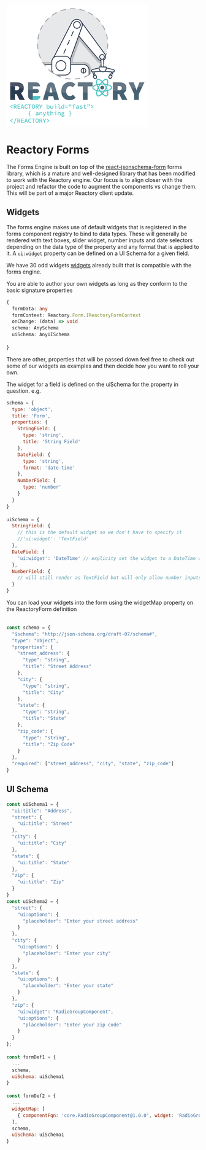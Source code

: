 ![Build Anything Fast](/branding/reactory-logo.png)
# Reactory Forms
The Forms Engine is built on top of the [react-jsonschema-form](https://rjsf-team.github.io/react-jsonschema-form/) forms library, which is a mature and well-designed library that has been modified to work with the Reactory engine. Our focus is to align closer with the project and refactor the code to augment the components vs change them. This will be part of a major Reactory client update.

## Widgets
The forms engine makes use of default widgets that is registered in the forms component registry to bind to data types. These will generally be rendered with text boxes, slider widget, number inputs and date selectors depending on the data type of the property and any format that is applied to it.  A `ui:widget` property can be defined on a UI Schema for a given field.

We have 30 odd widgets [widgets](widgets/built-in.md) already built that is compatible with the forms engine.

You are able to author your own widgets as long as they conform to the  basic signature properties 

```typescript
{
  formData: any
  formContext: Reactory.Form.IReactoryFormContext
  onChange: (data) => void
  schema: AnySchema
  uiSchema: AnyUISchema

}
```

There are other, properties that will be passed down feel free to check out some of our widgets as examples and then decide how you want to roll your own.


The widget for a field is defined on the uiSchema for the property in question.
e.g.

```javascript
schema = {
  type: 'object',
  title: 'Form',
  properties: {
    StringField: {
      type: 'string',
      title: 'String Field'
    },
    DateField: {
      type: 'string',
      format: 'date-time'
    },
    NumberField: {
      type: 'number'
    }
  }
}

uiSchema = {
  StringField: {
    // this is the default widget so we don't have to specify it
    //'ui:widget': 'TextField'
  },
  DateField: {
    'ui:widget': 'DateTime' // explicity set the widget to a DateTime widget
  },
  NumberField: {
    // will still render as TextField but will only allow number inputs.
  }
}
```

You can load your widgets into the form using the widgetMap property on the ReactoryForm definition

```javascript

const schema = {
  "$schema": "http://json-schema.org/draft-07/schema#",
  "type": "object",
  "properties": {
    "street_address": {
      "type": "string",
      "title": "Street Address"
    },
    "city": {
      "type": "string",
      "title": "City"
    },
    "state": {
      "type": "string",
      "title": "State"
    },
    "zip_code": {
      "type": "string",
      "title": "Zip Code"
    }
  },
  "required": ["street_address", "city", "state", "zip_code"]
}
```
## UI Schema
```javascript
const uiSchema1 = {
  "ui:title": "Address",
  "street": {
    "ui:title": "Street"
  },
  "city": {
    "ui:title": "City"
  },
  "state": {
    "ui:title": "State"
  },
  "zip": {
    "ui:title": "Zip"
  }
}
const uiSchema2 = {
  "street": {
    "ui:options": {
      "placeholder": "Enter your street address"
    }
  },
  "city": {
    "ui:options": {
      "placeholder": "Enter your city"
    }
  },
  "state": {
    "ui:options": {
      "placeholder": "Enter your state"
    }
  },
  "zip": {
    "ui:widget": "RadioGroupComponent",
    "ui:options": {
      "placeholder": "Enter your zip code"
    }
  }
};

const formDef1 = {
  ... 
  schema,
  uiSchema: uiSchema1
}

const formDef2 = {
  ... 
  widgetMap: [
    { componentFqn: 'core.RadioGroupComponent@1.0.0', widget: 'RadioGroupComponent' },
  ],
  schema,
  uiSchema: uiSchema1
}
```

